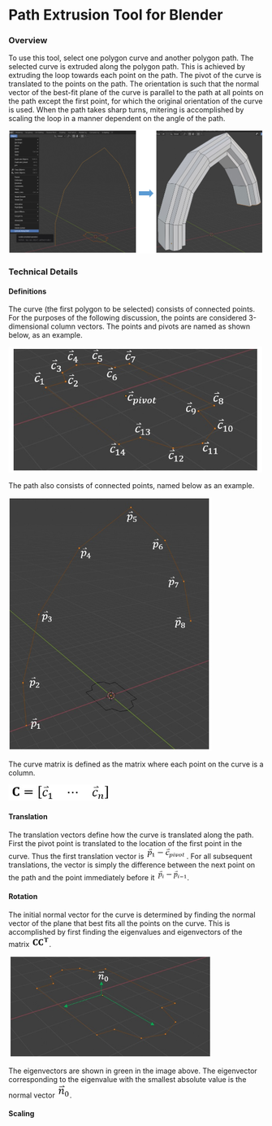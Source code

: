 # Path Extrusion Tool for Blender
### Overview
To use this tool, select one polygon curve and another polygon path. The selected curve is extruded along the polygon path. This is achieved by extruding the loop towards each point on the path. The pivot of the curve is translated to the points on the path. The orientation is such that the normal vector of the best-fit plane of the curve is parallel to the path at all points on the path except the first point, for which the original orientation of the curve is used. When the path takes sharp turns, mitering is accomplished by scaling the loop in a manner dependent on the angle of the path.

<img src ="images/ExtrudePath1.jpg" width = "900">

### Technical Details
#### Definitions
The curve (the first polygon to be selected) consists of connected points. For the purposes of the following discussion, the points are considered 3-dimensional column vectors. The points and pivots are named as shown below, as an example.

<img src ="images/ExtrudePath2.jpg" width = "500">

The path also consists of connected points, named below as an example.

<img src ="images/ExtrudePath3.jpg" width = "400">

The curve matrix is defined as the matrix where each point on the curve is a column.

<img src ="images/ExtrudePath8.jpg" width = "200">

#### Translation
The translation vectors define how the curve is translated along the path. First the pivot point is translated to the location of the first point in the curve. Thus the first translation vector is <img src ="images/ExtrudePath10.jpg" width = "80" vertical-align="middle">. For all subsequent translations, the vector is simply the difference between the next point on the path and the point immediately before it <img src ="images/ExtrudePath11.jpg" width = "60">.

#### Rotation

The initial normal vector for the curve is determined by finding the normal vector of the plane that best fits all the points on the curve. This is accomplished by first finding the eigenvalues and eigenvectors of the matrix <img src ="images/ExtrudePath9.jpg" width = "35">.

<img src ="images/ExtrudePath4.jpg" width = "400">

The eigenvectors are shown in green in the image above. The eigenvector corresponding to the eigenvalue with the smallest absolute value is the normal vector <img src ="images/ExtrudePath12.jpg" width = "25">.

#### Scaling


